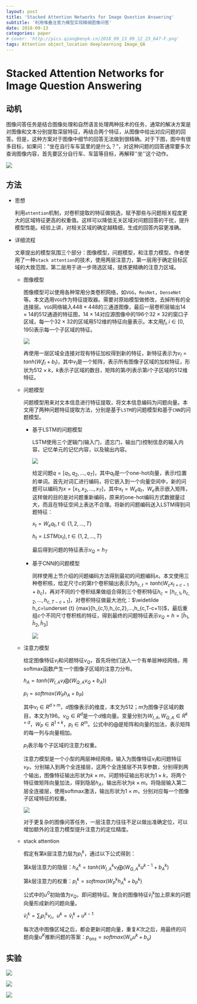 ```yaml
---
layout: post
title: 'Stacked Attention Networks for Image Question Answering'
subtitle: '利用堆叠注意力模型实现精细图像问答'
date: 2018-09-13
categories: paper
# cover: 'http://pics.qiangbenyk.cn/2018_09_13_09_12_23_647-F.png'
tags: Attention object_location deeplearning Image_QA
---
```


# Stacked Attention Networks for Image Question Answering

## 动机

图像问答任务是结合图像处理和自然语言处理两种技术的任务，通常的解决方案是对图像和文本分别提取深层特征，再结合两个特征，从图像中给出对应问题的回答。但是，这种方案对于图像中细节的回答无法做到很精确。对于下图，图中有很多目标，如果问：“坐在自行车车篮里的是什么？”，对这种问题的回答通常要多次查询图像内容，首先要区分自行车、车篮等目标，再解释''坐''这个动作。

![](http://pics.qiangbenyk.cn/2018_09_13_09_16_33_253-p.png)

## 方法

- 思想

  利用`attention`机制，对卷积提取的特征做挑选，赋予那些与问题相关程度更大的区域特征更高的权重值。这样可以降低无关区域对问题回答的干扰，提升模型性能。经验上讲，对相关区域的确定越精细，生成的回答内容更准确。

- 详细流程

  文章提出的模型氛围三个部分：图像模型，问题模型，和注意力模型。作者使用了一种`stack attention`的技术，使用两层注意力，第一层用于确定目标区域的大致范围，第二层用于进一步筛选区域，提炼更精确的注意力区域。

  - 图像模型

    图像模型可以使用各种常用分类卷积网络，如`VGG`，`ResNet`，`DenseNet`等。本文选用`VGG`作为特征提取器。需要对原始模型做修改，去掉所有的全连接层。`VGG`网络输入$448 \times 448$的三通道图像，最后一层卷积层输出$14 \times 14$的512通道的特征图，$14 \times 14$对应源图像中的196个$32 \times 32$的窗口子区域，每一个$32 \times 32$的区域用512维的特征向量表示。本文用$f_i,i \in [0,195]$表示每一个子区域的特征。

    ![](http://pics.qiangbenyk.cn/2018_09_13_09_30_45_685-a.png)

    再使用一层区域全连接对现有特征加权得到新的特征，新特征表示为$v_I=tanh(W_If_I+b_I)$，其中$v_I$是一个矩阵，表示所有图像子区域的加权特征，形状为$512 \times k$，$k$表示子区域的数目，矩阵的第$i$列表示第$i$个子区域的512维特征。

  - 问题模型

    问题模型用来对文本信息进行特征提取，将文本信息编码为问题向量。本文用了两种问题特征提取方法，分别是基于`LSTM`的问题模型和基于`CNN`的问题模型。

    - 基于LSTM的问题模型

      LSTM使用三个逻辑门(输入门，遗忘门，输出门)控制信息的输入内容，记忆单元的记忆内容，以及输出内容。

      ![](http://pics.qiangbenyk.cn/2018_09_13_09_52_54_259-Z.png)

      给定问题$q=[q_1,q_2,…,q_T]$，其中$q_t$是一个one-hot向量，表示$t$位置的单词。首先对词汇进行编码，将它嵌入到一个向量空间中，新的问题可以编码为$x=[x_1,x_2,…,x_T]$，其中$x_t=W_eq_t$，$W_e$表示嵌入矩阵，这样做的目的是对问题重新编码，原来的one-hot编码方式数据量过大，而且在特征空间上表达不合理。将新的问题编码送入LSTM得到问题特征：

      $x_t=W_eq_t,t \in \left \{1,2,…,T  \right \}$

      $h_t=LSTM(x_t),t \in \left \{1,2,…,T \right \}$

      最后得到问题的特征表示$v_Q=h_T$

    - 基于CNN的问题模型

      同样使用上节介绍的问题编码方法得到最初的问题编码$x$。本文使用三种卷积核，给定尺寸$c$的第$t$个卷积输出表示为$h_{c,t}=tanh(W_cx_{t+c-1}+b_c)$，再对不同的个卷积结果做组合得到三个卷积特征$h_c=[h_{c,1},h_{c,2},…,h_{c,T-c+1}]$，对卷积特征做最大池化：$\widetilde h_c=\underset {t} {max}[h_{c,1},h_{c,2},…,h_{c,T-c+1}]$，最后重组$c$个不同尺寸卷积核的特征，得到最终的问题特征表示$v_Q=h=[\widetilde h_1,\widetilde h_2,\widetilde h_3]$

      ![](http://pics.qiangbenyk.cn/2018_09_13_10_15_24_524-k.png)

  - 注意力模型

    给定图像特征$v_I$和问题特征$v_Q$，首先将他们送入一个有单层神经网络，用softmax函数产生一个图像子区域的注意力分布。

    $h_A=tanh(W_{I,A}v_I \bigoplus (W_{Q,A}v_Q+b_A))$

    $p_I=softmax(W_Ph_A+b_P)$

    其中$v_I \in R^{d \times m}$，$d$图像表示的维度，本文为512；$m$为图像子区域的数目，本文为196。$v_Q \in R^d$是一个$d$维向量。变量分别为$W_{I,A},W_{Q,A} \in R^{k\times d}$，$W_P \in R^{1\times k}$，$p_I \in R^m$。公式中的$\bigoplus$是矩阵和向量的加法，表示矩阵的每一列与向量相加。

    $p_I$表示每个子区域的注意力权重。

    注意力模型是一个小型的两层神经网络，输入为图像特征$v_I$和问题特征$v_P$，分别输入到两个全连接层，这两个全连接层不共享参数，分别得到两个输出，图像特征输出形状为$k\times m$，问题特征输出形状为$1\times k$，将两个特征做矩阵向量加法，得到隐层$h_A$，输出形状为$k \times m$。将隐层输入第二层全连接层，使用softmax激活，输出形状为$1\times m$，分别对应每一个图像子区域特征的权重。

    ![](http://pics.qiangbenyk.cn/2018_09_13_12_55_43_095-B.png)

    对于更复杂的图像问答任务，一层注意力往往不足以做出准确定位，可以增加额外的注意力模型提升注意力的定位精度。

  - stack attention

    假定有第$k$层注意力层为$p_I^k$，通过以下公式得到：

    第$k$层注意力的隐层：$h_A^k=tanh(W_{I,A}^kv_I \bigoplus (W_{Q,A}^ku^{k-1}+b_A^k)$

    第$k$层注意力的权重：$p_I^k=softmax(W_P^kh_A^k+b_P^k)$

    公式中的$u^0$初始值为$v_Q$，即问题特征。聚合的图像特征$\widetilde {v}_I^k$加上原来的问题向量形成新的问题向量。

    $\widetilde {v}_I^k = \sum_{i}{p_i^kv_i}$，$u^k = \widetilde {v}_I^k + u^{k-1}$

    每次选中图像区域之后，都会更新问题向量，重复$K$次之后，用最终的问题向量$u^K$推断问题的答案：$p_{ans}=softmax(W_uu^k+b_u)​$

## 实验

![](http://pics.qiangbenyk.cn/2018_09_13_13_16_32_082-A.png)

![](http://pics.qiangbenyk.cn/2018_09_13_13_17_05_405-Q.png)

![](http://pics.qiangbenyk.cn/2018_09_13_13_17_31_369-b.png)



































